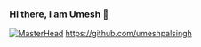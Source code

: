### Hi there, I am Umesh 👋
[![MasterHead](https://github.com/umeshpalsingh/banner.png)](https://github.com/umeshpalsingh)
https://github.com/umeshpalsingh 

<!--
**umeshpalsingh/umeshpalsingh** is a ✨ _special_ ✨ repository because its `README.md` (this file) appears on your GitHub profile.

Here are some ideas to get you started:

- 🔭 I’m currently working on ... web projects
- 🌱 I’m currently learning ... web development
- 👯 I’m looking to collaborate on ... 
- 🤔 I’m looking for help with ...
- 💬 Ask me about ... web development
- 📫 How to reach me: ... through this website you can contact me.
- 😄 Pronouns: ... umesh is my name 
- ⚡ Fun fact: ... I build this with only HTML5 and CSS3

